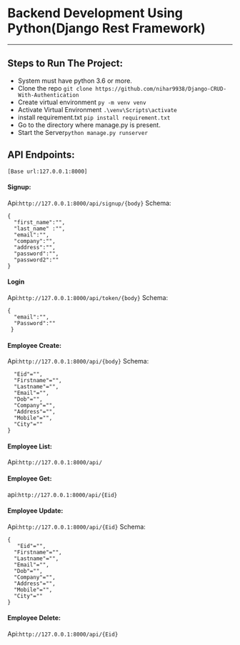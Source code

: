 
# Backend Development Using Python(Django Rest Framework)
---
## Steps to Run The Project:
  * System must have python 3.6 or more.
  * Clone the repo `git clone https://github.com/nihar9938/Django-CRUD-With-Authentication`
  * Create virtual environment `py -m venv venv`
  * Activate Virtual Environment `.\venv\Scripts\activate`
  * install requirement.txt `pip install requirement.txt`
  * Go to the directory where manage.py is present.
  * Start the Server`python manage.py runserver`
  
 ## API Endpoints:
 `[Base url:127.0.0.1:8000]`
 #### Signup:
  Api:`http://127.0.0.1:8000/api/signup/{body}`
  Schema:
  ```
  {
    "first_name":"",
    "last_name" :"",
    "email":"",
    "company":"",
    "address":"",
    "password":"",
    "password2":""
}
```
#### Login
  Api:`http://127.0.0.1:8000/api/token/{body}`
  Schema:
  ```
  {
    "email":"",
    "Password":""
   }
  ```
#### Employee Create:
  Api:`http://127.0.0.1:8000/api/{body}`
  Schema:
  ```
    "Eid"="",
    "Firstname"="",
    "Lastname"="",
    "Email"="",
    "Dob"="",
    "Company"="",
    "Address"="",
    "Mobile"="",
    "City"=""
}
```
#### Employee List:
  Api:`http://127.0.0.1:8000/api/`
#### Employee Get:
  api:`http://127.0.0.1:8000/api/{Eid}`
#### Employee Update:
  Api:`http://127.0.0.1:8000/api/{Eid}`
  Schema:
  ```
  {
     "Eid"="",
    "Firstname"="",
    "Lastname"="",
    "Email"="",
    "Dob"="",
    "Company"="",
    "Address"="",
    "Mobile"="",
    "City"=""
}
```
#### Employee Delete:
  Api:`http://127.0.0.1:8000/api/{Eid}`
